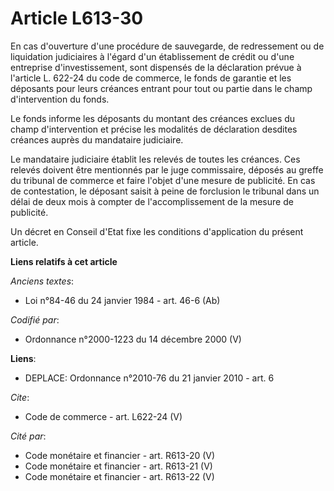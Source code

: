 # Article L613-30

En cas d'ouverture d'une procédure de sauvegarde, de redressement ou de liquidation judiciaires à l'égard d'un établissement
de crédit ou d'une entreprise d'investissement, sont dispensés de la déclaration prévue à l'article L. 622-24 du code de
commerce, le fonds de garantie et les déposants pour leurs créances entrant pour tout ou partie dans le champ d'intervention
du fonds. 

Le fonds informe les déposants du montant des créances exclues du champ d'intervention et précise les modalités de
déclaration desdites créances auprès du mandataire judiciaire. 

Le mandataire judiciaire établit les relevés de toutes les créances. Ces relevés doivent être mentionnés par le juge
commissaire, déposés au greffe du tribunal de commerce et faire l'objet d'une mesure de publicité. En cas de contestation, le
déposant saisit à peine de forclusion le tribunal dans un délai de deux mois à compter de l'accomplissement de la mesure de
publicité. 

Un décret en Conseil d'Etat fixe les conditions d'application du présent article.

**Liens relatifs à cet article**

_Anciens textes_:

  - Loi n°84-46 du 24 janvier 1984 - art. 46-6 (Ab)

_Codifié par_:

  - Ordonnance n°2000-1223 du 14 décembre 2000 (V)

**Liens**:

  - DEPLACE: Ordonnance n°2010-76 du 21 janvier 2010 - art. 6

_Cite_:

  - Code de commerce - art. L622-24 (V)

_Cité par_:

  - Code monétaire et financier - art. R613-20 (V)
  - Code monétaire et financier - art. R613-21 (V)
  - Code monétaire et financier - art. R613-22 (V)
